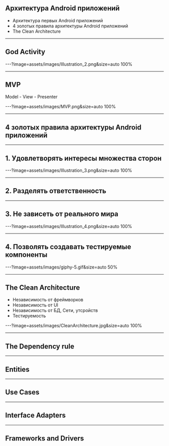 
## Архитектура Android приложений

- Архитектура первых Android приложений
- 4 золотых правила архитектуры Android приложений
- The Clean Architecture

---

## God Activity 

---?image=assets/images/Illustration_2.png&size=auto 100%

---

## MVP
Model - View - Presenter

---?image=assets/images/MVP.png&size=auto 100%

---

## 4 золотых правила архитектуры Android приложений

---

## 1. Удовлетворять интересы множества сторон


---?image=assets/images/Illustration_3.png&size=auto 100%

---

## 2. Разделять ответственность

---

## 3. Не зависеть от реального мира

---?image=assets/images/Illustration_4.png&size=auto 100%

---


## 4. Позволять создавать тестируемые компоненты

---?image=assets/images/giphy-5.gif&size=auto 50%

---


## The Clean Architecture

- Независимость от фреймворков
- Независимость от UI
- Независимость от БД, Сети, утсройств
- Тестируемость


---?image=assets/images/CleanArchitecture.jpg&size=auto 100%

---


## The Dependency rule

---

## Entities 

---

## Use Cases 

---

## Interface Adapters

---

## Frameworks and Drivers
